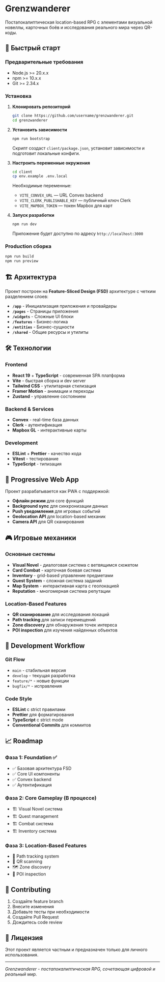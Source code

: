 # Grenzwanderer

Постапокалиптическая location-based RPG с элементами визуальной новеллы, карточных боёв и исследования реального мира через QR-коды.

## 🚀 Быстрый старт

### Предварительные требования

- Node.js >= 20.x.x
- npm >= 10.x.x
- Git >= 2.34.x

### Установка

1. **Клонировать репозиторий**
   ```bash
   git clone https://github.com/username/grenzwanderer.git
   cd grenzwanderer
   ```

2. **Установить зависимости**
   ```bash
   npm run bootstrap
   ```
   Скрипт создаст `client/package.json`, установит зависимости и подготовит локальные конфиги.

3. **Настроить переменные окружения**

   ```bash
   cd client
   cp env.example .env.local
   ```

   Необходимые переменные:
   - `VITE_CONVEX_URL` — URL Convex backend
   - `VITE_CLERK_PUBLISHABLE_KEY` — публичный ключ Clerk
   - `VITE_MAPBOX_TOKEN` — токен Mapbox для карт

4. **Запуск разработки**

   ```bash
   npm run dev
   ```

   Приложение будет доступно по адресу `http://localhost:3000`

### Production сборка

```bash
npm run build
npm run preview
```

## 🏗️ Архитектура

Проект построен на **Feature-Sliced Design (FSD)** архитектуре с четким разделением слоев:

- **`/app`** - Инициализация приложения и провайдеры
- **`/pages`** - Страницы приложения
- **`/widgets`** - Сложные UI блоки
- **`/features`** - Бизнес-логика
- **`/entities`** - Бизнес-сущности
- **`/shared`** - Общие ресурсы и утилиты

## 🛠️ Технологии

### Frontend
- **React 19** + **TypeScript** - современная SPA платформа
- **Vite** - быстрая сборка и dev server
- **Tailwind CSS** - утилитарная стилизация
- **Framer Motion** - анимации и переходы
- **Zustand** - управление состоянием

### Backend & Services
- **Convex** - real-time база данных
- **Clerk** - аутентификация
- **Mapbox GL** - интерактивные карты

### Development
- **ESLint** + **Prettier** - качество кода
- **Vitest** - тестирование
- **TypeScript** - типизация

## 📱 Progressive Web App

Проект разрабатывается как PWA с поддержкой:
- **Офлайн режим** для core функций
- **Background sync** для синхронизации данных
- **Push уведомления** для игровых событий
- **Geolocation API** для location-based механик
- **Camera API** для QR сканирования

## 🎮 Игровые механики

### Основные системы
- **Visual Novel** - диалоговая система с ветвящимся сюжетом
- **Card Combat** - карточная боевая система
- **Inventory** - grid-based управление предметами
- **Quest System** - сложная система заданий
- **Map System** - интерактивная карта с геолокацией
- **Reputation** - многомерная система репутации

### Location-Based Features
- **QR сканирование** для исследования локаций
- **Path tracking** для записи перемещений
- **Zone discovery** для обнаружения точек интереса
- **POI inspection** для изучения найденных объектов

## 🔄 Development Workflow

### Git Flow
- `main` - стабильная версия
- `develop` - текущая разработка
- `feature/*` - новые функции
- `bugfix/*` - исправления

### Code Style
- **ESLint** с strict правилами
- **Prettier** для форматирования
- **TypeScript** с strict mode
- **Conventional Commits** для коммитов

## 📈 Roadmap

### Фаза 1: Foundation ✅
- ✅ Базовая архитектура FSD
- ✅ Core UI компоненты
- ✅ Convex backend
- ✅ Аутентификация

### Фаза 2: Core Gameplay (В процессе)
- 🏗️ Visual Novel система
- 🏗️ Quest management
- 🏗️ Combat система
- 🏗️ Inventory система

### Фаза 3: Location-Based Features
- 📍 Path tracking system
- 📱 QR scanning
- 🗺️ Zone discovery
- 📍 POI inspection

## 🤝 Contributing

1. Создайте feature branch
2. Внесите изменения
3. Добавьте тесты при необходимости
4. Создайте Pull Request
5. Дождитесь code review

## 📄 Лицензия

Этот проект является частным и предназначен только для личного использования.

---

*Grenzwanderer - постапокалиптическая RPG, сочетающая цифровой и реальный мир.*

